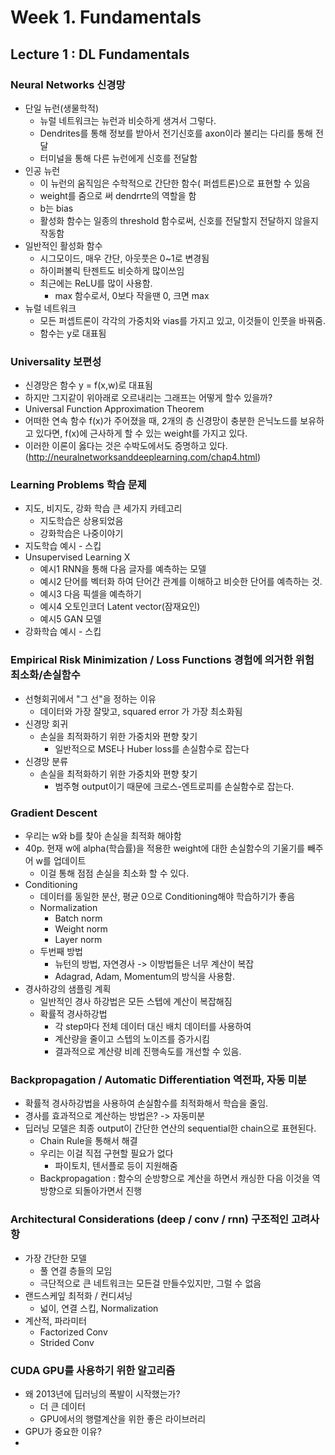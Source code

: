 # Week 1.  Fundamentals

## Lecture 1 : DL Fundamentals

### Neural Networks 신경망

- 단일 뉴런(생물학적)
  - 뉴럴 네트워크는 뉴런과 비슷하게 생겨서 그렇다.
  - Dendrites를 통해 정보를 받아서 전기신호를 axon이라 불리는 다리를 통해 전달
  - 터미널을 통해 다른 뉴런에게 신호를 전달함
- 인공 뉴런
  - 이 뉴런의 움직임은 수학적으로 간단한 함수( 퍼셉트론)으로 표현할 수 있음
  - weight를 줌으로 써 dendrrte의 역할을 함
  - b는 bias
  - 활성화 함수는 일종의 threshold 함수로써, 신호를 전달할지 전달하지 않을지 작동함
- 일반적인 활성화 함수
  - 시그모이드, 매우 간단, 아웃풋은 0~1로 변경됨
  - 하이퍼볼릭 탄젠트도 비슷하게 많이쓰임
  - 최근에는 ReLU를 많이 사용함.
    - max 함수로서, 0보다 작을땐 0, 크면 max
- 뉴럴 네트워크
  - 모든 퍼셉트론이 각각의 가중치와 vias를 가지고 있고, 이것들이 인풋을 바꿔줌.
  - 함수는 y로 대표됨

### Universality 보편성

- 신경망은 함수 y = f(x,w)로 대표됨
- 하지만 그지같이 위아래로 오르내리는 그래프는 어떻게 할수 있을까?
-  Universal Function Approximation Theorem
  - 어떠한 연속 함수 f(x)가 주어졌을 때, 2개의 층 신경망이 충분한 은닉노드를 보유하고 있다면,  f(x)에 근사하게 할 수 있는 weight를 가지고 있다.
  - 이러한 이론이 옳다는 것은 수박도에서도 증명하고 있다.(http://neuralnetworksanddeeplearning.com/chap4.html)

### Learning Problems 학습 문제

- 지도, 비지도, 강화 학습 큰 세가지 카테고리
  - 지도학습은 상용되었음
  - 강화학습은 나중이야기
- 지도학습 예시 - 스킵
- Unsupervised Learning X
  - 예시1 RNN을 통해 다음 글자를 예측하는 모델
  - 예시2 단어를 벡터화 하여 단어간 관계를 이해하고 비슷한 단어를 예측하는 것.
  - 예시3 다음 픽셀을 예측하기
  - 예시4 오토인코더 Latent vector(잠재요인)
  - 예시5 GAN 모델
- 강화학습 예시 - 스킵

### Empirical Risk Minimization / Loss Functions  경험에 의거한 위험 최소화/손실함수

- 선형회귀에서 "그 선"을 정하는 이유
  - 데이터와 가장 잘맞고, squared error 가 가장 최소화됨
- 신경망 회귀
  - 손실을 최적화하기 위한 가중치와 편향 찾기
    - 일반적으로 MSE나 Huber loss를 손실함수로 잡는다
- 신경망 분류
  - 손실을 최적화하기 위한 가중치와 편향 찾기
    - 범주형 output이기 때문에 크로스-엔트로피를 손실함수로 잡는다.

### Gradient Descent

- 우리는 w와 b를 찾아 손실을 최적화 해야함
- 40p. 현재 w에 alpha(학습률)을 적용한 weight에 대한 손실함수의 기울기를 빼주어 w를 업데이트
  - 이걸 통해 점점 손실을 최소화 할 수 있다.
- Conditioning
  - 데이터를 동일한 분산, 평균 0으로 Conditioning해야 학습하기가 좋음
  - Normalization
    - Batch norm
    - Weight norm
    - Layer norm
  - 두번째 방법
    - 뉴턴의 방법, 자연경사 -> 이방법들은 너무 계산이 복잡
    - Adagrad, Adam, Momentum의 방식을 사용함.
- 경사하강의 샘플링 계획
  - 일반적인 경사 하강법은 모든 스텝에 계산이 복잡해짐
  - 확률적 경사하강법
    - 각 step마다 전체 데이터 대신 배치 데이터를 사용하여
    - 계산량을 줄이고 스텝의 노이즈를 증가시킴
    - 결과적으로 계산량 비례 진행속도를 개선할 수 있음.

### Backpropagation / Automatic Differentiation  역전파, 자동 미분

- 확률적 경사하강법을 사용하여 손실함수를 최적화해서 학습을 줄임.
- 경사를 효과적으로 계산하는 방법은? -> 자동미분
- 딥러닝 모델은 최종 output이 간단한 연산의 sequential한 chain으로 표현된다.
  - Chain Rule을 통해서 해결
  - 우리는 이걸 직접 구현할 필요가 없다
    - 파이토치, 텐서플로 등이 지원해줌
  - Backpropagation : 함수의 순방향으로 계산을 하면서 캐싱한 다음 이것을 역방향으로 되돌아가면서 진행

### Architectural Considerations (deep / conv / rnn)  구조적인 고려사항

- 가장 간단한 모델
  - 풀 연결 층들의 모임
  - 극단적으로 큰 네트워크는 모든걸 만들수있지만, 그럴 수 없음
- 랜드스케잎 최적화 / 컨디셔닝
  - 넓이, 연결 스킵, Normalization
- 계산적, 파라미터
  - Factorized Conv
  - Strided Conv

### CUDA GPU를 사용하기 위한 알고리즘

- 왜 2013년에 딥러닝의 폭발이 시작했는가?
  - 더 큰 데이터
  - GPU에서의 행렬계산을 위한 좋은 라이브러리
- GPU가 중요한 이유?
- 